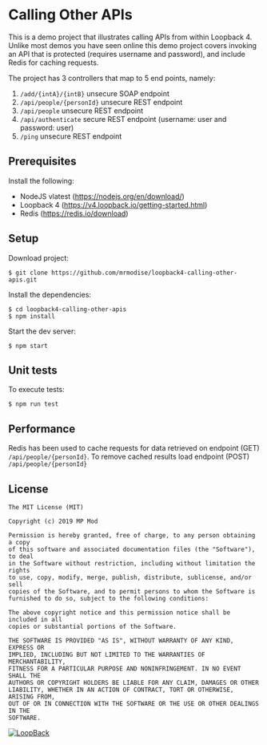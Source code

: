 # Calling Other APIs
This is a demo project that illustrates calling APIs from within Loopback 4. Unlike most demos you have seen online this
 demo project covers invoking an API that is protected (requires username and password), and include Redis for caching requests.
 
 The project has 3 controllers that map to 5 end points, namely:
 
 1) ```/add/{intA}/{intB}``` unsecure SOAP endpoint
 2) ```/api/people/{personId}``` unsecure REST endpoint
 3) ```/api/people``` unsecure REST endpoint
 4) ```/api/authenticate``` secure REST endpoint (username: user and password: user)
 5) ```/ping``` unsecure REST endpoint
 
## Prerequisites
Install the following:

* NodeJS vlatest (https://nodejs.org/en/download/)
* Loopback 4 (https://v4.loopback.io/getting-started.html)
* Redis (https://redis.io/download)

## Setup
Download project:
```
$ git clone https://github.com/mrmodise/loopback4-calling-other-apis.git
```


Install the dependencies:

```
$ cd loopback4-calling-other-apis
$ npm install 
```

Start the dev server:

```
$ npm start
```

## Unit tests

To execute tests:
```
$ npm run test
```

## Performance
Redis has been used to cache requests for data retrieved on endpoint (GET) ``/api/people/{personId}``. To remove cached results
load endpoint (POST) ``/api/people/{personId}``

## License

```
The MIT License (MIT)

Copyright (c) 2019 MP Mod

Permission is hereby granted, free of charge, to any person obtaining a copy
of this software and associated documentation files (the "Software"), to deal
in the Software without restriction, including without limitation the rights
to use, copy, modify, merge, publish, distribute, sublicense, and/or sell
copies of the Software, and to permit persons to whom the Software is
furnished to do so, subject to the following conditions:

The above copyright notice and this permission notice shall be included in all
copies or substantial portions of the Software.

THE SOFTWARE IS PROVIDED "AS IS", WITHOUT WARRANTY OF ANY KIND, EXPRESS OR
IMPLIED, INCLUDING BUT NOT LIMITED TO THE WARRANTIES OF MERCHANTABILITY,
FITNESS FOR A PARTICULAR PURPOSE AND NONINFRINGEMENT. IN NO EVENT SHALL THE
AUTHORS OR COPYRIGHT HOLDERS BE LIABLE FOR ANY CLAIM, DAMAGES OR OTHER
LIABILITY, WHETHER IN AN ACTION OF CONTRACT, TORT OR OTHERWISE, ARISING FROM,
OUT OF OR IN CONNECTION WITH THE SOFTWARE OR THE USE OR OTHER DEALINGS IN THE
SOFTWARE.
```
 

[![LoopBack](https://github.com/strongloop/loopback-next/raw/master/docs/site/imgs/branding/Powered-by-LoopBack-Badge-(blue)-@2x.png)](http://loopback.io/)
